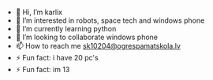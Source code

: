 - 👋 Hi, I’m karlix
- 👀 I’m interested in robots, space tech and windows phone
- 🌱 I’m currently learning python
- 💞️ I’m looking to collaborate windows phone
- 📫 How to reach me sk10204@ogrespamatskola.lv
- ⚡ Fun fact: i have 20 pc's
- ⚡ Fun fact: im 13

<!---
robo-karlix/robo-karlix is a ✨ special ✨ repository because its `README.md` (this file) appears on your GitHub profile.
You can click the Preview link to take a look at your changes.
--->
